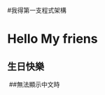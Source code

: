 #我得第一支程式架構
 
 
 <!DOCTYPE html>
<html>
<head>
 <title>MY First web programming</title>
</head>
<body>

<h1>Hello My friens</h1>

<h2>生日快樂</h2>

</body>
</html>

![]()
##無法顯示中文時
